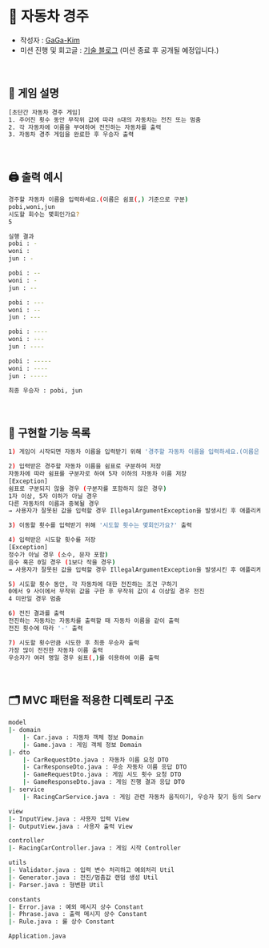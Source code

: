 <h1> 🚗 자동차 경주 </h1>

- 작성자 : [GaGa-Kim](https://github.com/GaGa-Kim/java-racingcar-6/tree/GaGa-Kim)
- 미션 진행 및 회고글 : [기술 블로그](https://gaga-kim.tistory.com/1662) (미션 종료 후 공개될 예정입니다.)

<br>

<h2> 📍 게임 설명 </h2>

```bash
[초단간 자동차 경주 게임]
1. 주어진 횟수 동안 무작위 값에 따라 n대의 자동차는 전진 또는 멈춤
2. 각 자동차에 이름을 부여하여 전진하는 자동차를 출력
3. 자동차 경주 게임을 완료한 후 우승자 출력
```

<br>

<h2> 🖨 출력 예시 </h2>

```bash
경주할 자동차 이름을 입력하세요.(이름은 쉼표(,) 기준으로 구분)
pobi,woni,jun
시도할 회수는 몇회인가요?
5

실행 결과
pobi : -
woni : 
jun : -

pobi : --
woni : -
jun : --

pobi : ---
woni : --
jun : ---

pobi : ----
woni : ---
jun : ----

pobi : -----
woni : ----
jun : -----

최종 우승자 : pobi, jun
```

<br>

<h2> 📄 구현할 기능 목록 </h2>

```bash
1) 게임이 시작되면 자동차 이름을 입력받기 위해 '경주할 자동차 이름을 입력하세요.(이름은 쉼표(,) 기준으로 구분)' 출력

2) 입력받은 경주할 자동차 이름을 쉼표로 구분하여 저장
자동차에 따라 쉼표를 구분자로 하여 5자 이하의 자동차 이름 저장
[Exception]
쉼표로 구분되지 않을 경우 (구분자를 포함하지 않은 경우)
1자 이상, 5자 이하가 아닐 경우
다른 자동차의 이름과 중복될 경우
→ 사용자가 잘못된 값을 입력할 경우 IllegalArgumentException을 발생시킨 후 애플리케이션 종료

3) 이동할 횟수를 입력받기 위해 '시도할 횟수는 몇회인가요?' 출력

4) 입력받은 시도할 횟수를 저장
[Exception]
정수가 아닐 경우 (소수, 문자 포함)
음수 혹은 0일 경우 (1보다 작을 경우)
→ 사용자가 잘못된 값을 입력할 경우 IllegalArgumentException을 발생시킨 후 애플리케이션 종료

5) 시도할 횟수 동안, 각 자동차에 대한 전진하는 조건 구하기
0에서 9 사이에서 무작위 값을 구한 후 무작위 값이 4 이상일 경우 전진
4 미만일 경우 멈춤

6) 전진 결과를 출력
전진하는 자동차는 자동차를 출력할 때 자동차 이름을 같이 출력
전진 횟수에 따라 '-' 출력

7) 시도할 횟수만큼 시도한 후 최종 우승자 출력
가장 많이 전진한 자동차 이름 출력
우승자가 여러 명일 경우 쉼표(,)를 이용하여 이름 출력
```

<br>

<h2> 🗂 MVC 패턴을 적용한 디렉토리 구조 </h2>

```bash
model
|- domain   
    |- Car.java : 자동차 객체 정보 Domain
    |- Game.java : 게임 객체 정보 Domain
|- dto   
    |- CarRequestDto.java : 자동차 이름 요청 DTO
    |- CarResponseDto.java : 우승 자동차 이름 응답 DTO
    |- GameRequestDto.java : 게임 시도 횟수 요청 DTO
    |- GameResponseDto.java : 게임 진행 결과 응답 DTO
|- service
    |- RacingCarService.java : 게임 관련 자동차 움직이기, 우승자 찾기 등의 Service

view
|- InputView.java : 사용자 입력 View
|- OutputView.java : 사용자 출력 View

controller
|- RacingCarController.java : 게임 시작 Controller

utils
|- Validator.java : 입력 변수 처리하고 예외처리 Util
|- Generator.java : 전진/멈춤값 랜덤 생성 Util
|- Parser.java : 형변환 Util

constants   
|- Error.java : 예외 메시지 상수 Constant
|- Phrase.java : 출력 메시지 상수 Constant
|- Rule.java : 룰 상수 Constant

Application.java
```